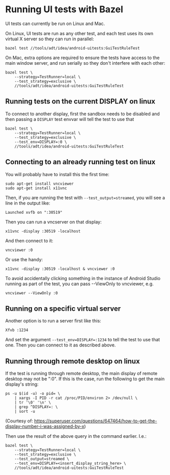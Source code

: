 # Running UI tests with Bazel

UI tests can currently be run on Linux and Mac.

On Linux, UI tests are run as any other test, and each test uses its own virtual
X server so they can run in parallel:

    bazel test //tools/adt/idea/android-uitests:GuiTestRuleTest

On Mac, extra options are required to ensure the tests have access to the main window
server, and run serially so they don't interfere with each other:

    bazel test \
        --strategy=TestRunner=local \
        --test_strategy=exclusive \
        //tools/adt/idea/android-uitests:GuiTestRuleTest

## Running tests on the current DISPLAY on linux

To connect to another display, first the sandbox needs to be disabled and then passing a `DISPLAY` test envvar will tell the test to use that

    bazel test \
        --strategy=TestRunner=local \
        --test_strategy=exclusive \
        --test_env=DISPLAY=:0 \
        //tools/adt/idea/android-uitests:GuiTestRuleTest

## Connecting to an already running test on linux

You will probably have to install this the first time:

    sudo apt-get install vncviewer
    sudo apt-get install x11vnc

Then, if you are running the test with `--test_output=streamed`, you will see a line in the output like:

    Launched xvfb on ":30519"

Then you can run a vncserver on that display:

    x11vnc -display :30519 -localhost

And then connect to it:

    vncviewer :0

Or use the handy:

    x11vnc -display :30519 -localhost & vncviewer :0

To avoid accidentally clicking something in the instance of Android Studio
running as part of the test, you can pass --ViewOnly to vncviewer, e.g.

    vncviewer --ViewOnly :0

## Running on a specific virtual server

Another option is to run a server first like this:

    Xfvb :1234

And set the argument `--test_env=DISPLAY=:1234` to tell the test to use that one. Then you can connect to it as described above.

## Running through remote desktop on linux

If the test is running through remote desktop, the main display of remote desktop may not be ":0".
If this is the case, run the following to get the main display's string:

    ps -u $(id -u) -o pid= \
        | xargs -I PID -r cat /proc/PID/environ 2> /dev/null \
        | tr '\0' '\n' \
        | grep ^DISPLAY=: \
        | sort -u

(Courtesy of: https://superuser.com/questions/647464/how-to-get-the-display-number-i-was-assigned-by-x)

Then use the result of the above query in the command earlier. I.e.:

    bazel test \
        --strategy=TestRunner=local \
        --test_strategy=exclusive \
        --test_output=streamed \
        --test_env=DISPLAY=<insert_display_string_here> \
        //tools/adt/idea/android-uitests:GuiTestRuleTest
